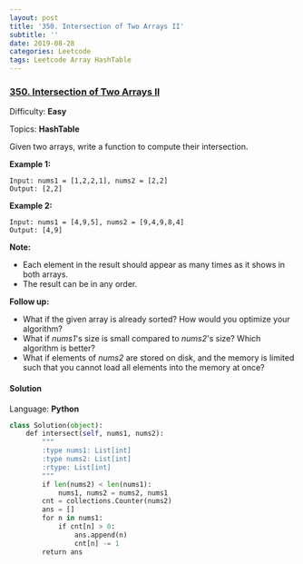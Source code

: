 ```yaml
---
layout: post
title: '350. Intersection of Two Arrays II'
subtitle: ''
date: 2019-08-28
categories: Leetcode
tags: Leetcode Array HashTable
---
```

### [350\. Intersection of Two Arrays II](https://leetcode.com/problems/intersection-of-two-arrays-ii/)

Difficulty: **Easy**

Topics: **HashTable**


Given two arrays, write a function to compute their intersection.

**Example 1:**

```
Input: nums1 = [1,2,2,1], nums2 = [2,2]
Output: [2,2]
```


**Example 2:**

```
Input: nums1 = [4,9,5], nums2 = [9,4,9,8,4]
Output: [4,9]
```


**Note:**

*   Each element in the result should appear as many times as it shows in both arrays.
*   The result can be in any order.

**Follow up:**

*   What if the given array is already sorted? How would you optimize your algorithm?
*   What if _nums1_'s size is small compared to _nums2_'s size? Which algorithm is better?
*   What if elements of _nums2_ are stored on disk, and the memory is limited such that you cannot load all elements into the memory at once?


#### Solution

Language: **Python**

```python
class Solution(object):
    def intersect(self, nums1, nums2):
        """
        :type nums1: List[int]
        :type nums2: List[int]
        :rtype: List[int]
        """
        if len(nums2) < len(nums1):
            nums1, nums2 = nums2, nums1
        cnt = collections.Counter(nums2)
        ans = []
        for n in nums1:
            if cnt[n] > 0:
                ans.append(n)
                cnt[n] -= 1
        return ans
        
```